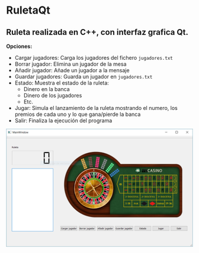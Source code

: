 # RuletaQt

## Ruleta realizada en C++, con interfaz grafica Qt.

**Opciones:**

* Cargar jugadores: Carga los jugadores del fichero ```jugadores.txt```
* Borrar jugador: Elimina un jugador de la mesa
* Añadir jugador: Añade un jugador a la mensaje
* Guardar jugadores: Guarda un jugador en ```jugadores.txt```
* Estado: Muestra el estado de la ruleta:
     * Dinero en la banca
     * Dinero de los jugadores
     * Etc.
* Jugar: Simula el lanzamiento de la ruleta mostrando el numero, los premios de cada uno y lo que gana/pierde la banca
* Salir: Finaliza la ejecución del programa



![Ruleta](/ruleta.PNG)
